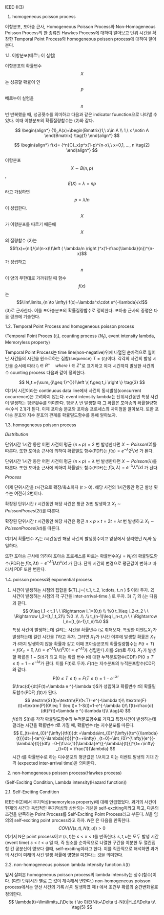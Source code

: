 IEEE-II(3)

1. homogeneous poisson process

이항분포, 포아송 근사, Homogeneous Poisson Process와 Non-Homogeneous Poisson Process의 한 종류인 Hawkes Process에 대하여 알아보고 단위 시간을 확장한 Temporal Point Process와 homogeneous poisson process에 대하여 알아본다.



1.1. 이항분포(베르누이 실험)

 이항분포의 확률변수 $$X$$는 성공할 확률이 인 $$P$$ 베르누이 실험을 $$n$$번 반복했을 때, 성공횟수를 의미하고 다음과 같은 indicator fuunction으로 나타낼 수 있다. 이때 이항분포의 확률질량함수는 (2)와 같다. 


$$
\begin{align*}
{1}_A(x)=\begin{Bmatrix}1,\  x\in A
\\ 1,\  x \notin A
  \end{Bmatrix}
  \tag{1}
  \end{align*}
$$

$$
\begin{align*}
f(x)= {^n}C{_x}p^x(1-p)^{n-x},\ x=0,1, ..., n
\tag{2}
\end{align*}
$$

 이항분포 $$X \sim B(n,p)$$, $$E(X)=\lambda=np$$ 라고 가정하면 $$p=\lambda/n$$ 이 성립한다. $$X$$가 이항분포를 따르기 때문에 $$X$$의 질량함수 (2)는 $$f(x)={n!}/{x!(n-x)!}\left ( \lambda/n \right )^x(1-\frac{\lambda}{n})^{n-x}$$가 성립하고 $$n$$이 양의 무한대로 가까워질 때 함수$$f(x)$$는 $$\lim\limits_{n \to \infty} f(x)=\lambda^x\cdot e^{-\lambda}/x!$$  (3)로 근사한다. 이를 포아송분포의 확률질량함수로 정의한다. 포아송 근사의 증명은 다음 링크에 기술한다.



1.2. Temporal Point Process and homogeneous poisson process 

(Temporal Point Proces $\{t_i \}$, counting process $\{N_t\}$, event intensity lambda, Memoryless property)

 Temporal Point Process는 time line(non-negative)위에 나열된 순차적으로 일어난 사건들의 시간을 원소로하는 집합(sequence) $T=\{t_i\}$이다. 각각의 사건의 발생 시간을 순서에 따라 $t_i \in R^+ \quad where \  i \in Z^+$로 표기하고 이때 시간까지 발생한 사건의 수 counting process 다음과 같이 정의한다. 

$$
N_t:={\sum_{i\geq 1}^{}}1\left \{ t\geq t_i \right \}
\tag{3}
$$
 여기서 시간이라는 continuous data line에서 사건의 동시발생(concurrent occurrence)은 고려하지 않는다. event intensity lambda는 단위시간동안 특정 사건이 발생하는 평균횟수를 의미한다. 평균 $\lambda$ 번 발생할 때 그 확률은 포아송의 확률질량함수(수식 2.1)가 된다. 이제 포아송 분포와 포아송 프로세스의 차이점을 알아보자. 또한 포아송 분포와 지수 분포의 관계를 확률밀도함수를 통해 알아보자.



1.3. homogeneous poisson process

*Distribution*

단위시간 1시간 동안 어떤 사건이 평균 $(n \times p) = 2$ 번 발생한다면 $X \sim Poisson(2)$를 따른다. 또한 포아송 근사에 의하여 확률밀도 함수(PDF)는 $f(x)={e^{-\lambda}2^x}/{x!}$ 가 된다.

단위시간 1시간 동안 어떤 사건이 평균 $(n \times p) = \lambda$ 번 발생한다면 $X \sim Poisson(\lambda)$를 따른다. 또한 포아송 근사에 의하여 확률밀도 함수(PDF)는 $f(x, \lambda)={e^{-\lambda}\lambda^x}/{x!}$ 가 된다.

*Process*

이제 단위시간을 $t$시간으로 확장/축소하자 $(t>0)$. 해당 사건의 1시간동안 평균 발생 횟수는 여전히 2번이다. 

확장된 단위시간 $t$ 시간동안 해당 사건은 평균 $2t$번 발생하고 $X_t \sim PoissonProces(2t)$를 따른다.

확장된 단위시간 $t$ 시간동안 해당 사건은 평균 $n \times p \times t = 2t = \lambda t$ 번 발생하고 $X_t \sim PoissonProces(\lambda t)$를 따른다.

여기서 확률변수 $X_t$는 $t$시간동안 해당 사건의 발생횟수이고 앞장에서 정리했던 $N_t$와 동일하다.

또한 포아송 근사에 의하여 포아송 프로세스를 따르는 확률변수$X_t (= N_t)$의 확률밀도함수(PDF)는 $f(x,\lambda t)=e^{-\lambda t}(\lambda t)^x/x!$ 가 된다. 단위 시간의 변경으로 평균값이 변하고 따라서 PDF 또한 변한다.



1.4. poisson process와 exponential process

1) 사건이 발생하는 시점의 집합을 ${T}_j=\{ t_1, t_2, \cdots, t_n \} $ 이라 두자. 2) 사건이 발생하는 시점의 각 구간을  inter-arrival-time $l_i$ 로 두자. 3) $T_j$ 와 $l_i$는 다음과 같다.
$$
0\leq l_1 < t_1 \ \ \Rightarrow l_1=[0,t) \\ %0
t_1\leq l_2<t_2 \ \ \Rightarrow l_2=[t_1,t_2)\\ %0
.\\
.\\
.\\
t_{n-1}\leq l_n<t_n \ \ \Rightarrow l_n=[t_{n-1},t_n)%0
$$
특정 사건이 발생하는데 걸리는 시간을 확률변수 $t$로 취해보자. 특정한 이벤트$X_T$가 발생하는데 걸린 시간을 $T$라고 두자. 그러면 $X_T$가 $t$시간 이후에 발생할 확률은 $X_T$가 $t$까지 발생하지 않을 확률과 같고 이때 포아송분포의 확률질량함수는 $P(t<T)=f(X_T=0, \lambda t)=e^{-\lambda t}(\lambda t)^0/0!=e^{-\lambda t}$가 성립한다.이를 $S(t)$로 두자. $X_T$가 발생할 확률은 $1-S(t)$가 되고 이는 확률 변수 $t$에 대한 누적분포함수(CDF) $\textrm{P}(0\leq {T}\leq t)=1-e^{-\lambda t}$가 된다. 이를 $F(t)$로 두자. $F(t)$는 지수분포의 누적분포함수(CDF)와 같다.
$$
\textrm{P}(0\leq T\leq t)=F(T\leq t)=1-e^{-\lambda t}
\tag{exponential distribution CDF}
$$
$\frac{d}{dt}F(t)=\lambda e ^{-\lambda t}$가 성립하고 확률변수 $t$의 확률밀도함수(PDF) $f(t)$가 된다.
$$
\textrm{S}(t)=\textrm{P}(t<T)=e^{-\lambda t}\\
\textrm{F}(t)=\textrm{P}(0\leq T \leq t)= 1-S(t)=1-e^{-\lambda t}\\
f(t)=\frac{d}{dt}F(t)=\lambda e ^{-\lambda t}\\
\tag{4}
$$
$f(t)$와 $S(t)$를 각각 확률밀도함수와 누적분포함수로 가지고 특정사건이 발생하는데 걸리는 시간을 확률변수 $t$로 가질 때, 확률변수 $t$는 지수분포를 따른다.
$$
E_(t)=\int_{0}^{\infty}{tf(t)}dt
=\lambda\int_{0}^{\infty}{te^{{\lambda}{t}}}dt=[-te^{{-\lambda}{t}}]^{t=+\infty} _{t=0}+\int_{0}^{\infty}{e^{{-\lambda}{t}}}dt\\
=0-[\frac{1}{\lambda}e^{{-\lambda}{t}}]^{t=+\infty} _{t=0} = \frac{1}{\lambda}
$$
시간 $t$를 확률변수로 하는 디수분포의 평균값은 $1/\lambda$이고 이는 이벤트 발생의 기대 간격 (expected inter-arrival time)을 의미한다.



2. non-homogeneous poisson process(Hawkes process)

(Self-Exciting Condition, Lambda intensity(Hazard function))

2.1. Self-Exciting Condition

IEEE-II(2)에서 무기억성(memoryless property)에 대해 언급했었다. 과거의 사건이 현재의 사건과 독립적인 무기억성와 상반되는 개념을 self-exciting이라고 하고, 다음의 조건을 만족하는 Point Process를 Self-Exciting Point Process라고 부른다. $N$을 임의의 self-exciting point process라고 하자. $N$은 은 다음을 만족한다.
$$
COV(N(s,t), N(t,u)) > 0
$$
여기서 N은 point process이고 $(s,t)$는 $s<x<t$를 만족한다. $s,t,u$는 모두 발생 시간(event time) $s<t<u$ 일 때, 즉 원소를 순차적으로 나열한 구간을 이분한 두 열린집합 간 공분산이 영보다 클때, self-exciting이라고 한다. 이를 직관적으로 해석하면 과거의 사건이 미래의 사건 발생 확률에 영향을 미친다는 것을 의미한다.

2.2. non-homogeneous poisson lambda intensity function $\lambda(t)$

 앞서 살펴본 homogeneous poisson process의 lambda intensity는 상수(함수)이다. (다만 단위시간 별로 그 값이 계속해서 변한다.) non-homogeneous poisson process에서는 앞선 사건의 기록 $H_t$이 발생하였 때 $t$ 에서 조건부 확률의 순간변화율로 정의한다.
$$
\lambda(t)=\lim\limits_{\Delta t \to 0}E(N(t+\Delta t)-N(t)|H_t)/\Delta t\\
\tag{5}
$$






